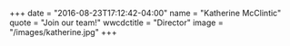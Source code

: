 +++
date = "2016-08-23T17:12:42-04:00"
name = "Katherine McClintic"
quote = "Join our team!"
wwcdctitle = "Director"
image = "/images/katherine.jpg"
+++

